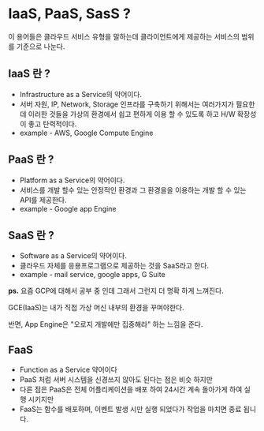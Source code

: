# IaaS, PaaS, SasS ?

이 용어들은 클라우드 서비스 유형을 말하는데 클라이언트에게 제공하는 서비스의 범위를 기준으로 나눈다.


## IaaS 란 ?
- Infrastructure as a Service의 약어이다.
- 서버 자원, IP, Network, Storage 인프라를 구축하기 위해서는 여러가지가 필요한데 이러한 것들을 가상의 환경에서 쉽고 편하게 이용 할 수 있도록 하고 H/W 확장성이 좋고 탄력적이다.
- example - AWS, Google Compute Engine

## PaaS 란 ?
- Platform as a Service의 약어이다.
- 서비스를 개발 할수 있는 안정적인 환경과 그 환경을을 이용하는 개발 할 수 있는 API를 제공한다.
- example - Google app Engine


## SaaS 란 ?
- Software as a Service의 약어이다.
- 클라우드 자체를 응용프로그램으로 제공하는 것을 SaaS라고 한다.
- example - mail service, google apps, G Suite

**ps.** 요즘 GCP에 대해서 공부 중 인데 그래서 그런지 더 명확 하게 느껴진다.

GCE(IaaS)는 내가 직접 가상 머신 내부의 환경을 꾸며야한다.

반면, App Engine은 "오로지 개발에만 집중해라" 하는 느낌을 준다.

## FaaS
- Function as a Service 약어이다
- PaaS 처럼 서버 시스템을 신경쓰지 않아도 된다는 점은 비슷 하지만
- 다른 점은 PaaS은 전체 어플리케이션을 배포 하여 24시간 계속 돌아가게 하여 실행 시키지만
- FaaS는 함수를 배포하며, 이벤트 발생 시만 실행 되었다가 작업을 마치면 종료 됩니다.